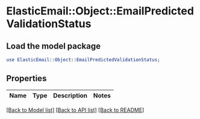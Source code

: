 # ElasticEmail::Object::EmailPredictedValidationStatus

## Load the model package
```perl
use ElasticEmail::Object::EmailPredictedValidationStatus;
```

## Properties
Name | Type | Description | Notes
------------ | ------------- | ------------- | -------------

[[Back to Model list]](../README.md#documentation-for-models) [[Back to API list]](../README.md#documentation-for-api-endpoints) [[Back to README]](../README.md)


